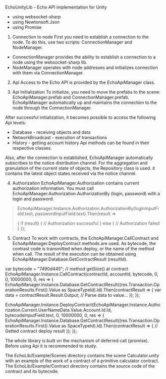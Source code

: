 EchoUnityLib - Echo API implementation for Unity

*  using websocket-sharp
*  using Newtonsoft.Json
*  using Promise


1.   Connection to node
First you need to establish a connection to the node. To do this, use two scripts: ConnectionManager and NodeManager.
- ConnectionManager provides the ability to establish a connection to a node using the websocket-sharp lib.
- NodeManager operates with node addresses and initializes connection with them via ConnectionManager.


2.  Api
Access to the Echo API is provided by the EchoApiManager class.

3. Api Initialization
To initialize, you need to move the prefabs to the scene: EchoApiManager.prefab and ConnectionManager.prefab. EchoApiManager automatically up and maintains the connection to the node through the ConnectionManager.

After successful initialization, it becomes possible to access the following Api levels:
- Database - receiving objects and data
- NetworkBroadcast - execution of transactions
- History - getting account history
Api methods can be found in their respective classes.

Also, after the connection is established, EchoApiManager automatically subscribes to the notice distribution channel. For the aggregation and granulation of the current state of objects, the Repository class is used. it contains the latest object states received via the notice channel.

4. Authorization
EchoApiManager.Authorization contains current authorization information. You must call EchoApiManager.Authorization.AuthorizationBy (login, password) with a login and password.

> EchoApiManager.Instance.Authorization.AuthorizationBy(loginInputField.text, passwordInputField.text).Then(result =>
>  
> {
>     if (result)
>     {
>         // Authorization successful
>     }
>     else
>     {
>         // Authorization failed
>     }
> });

5. Contract
To work with contracts, the EchoApiManager.CallContract and EchoApiManager.DeployContract methods are used. As bytecode, the contrast code is transmitted when deploy, or the name of the method when call. The result of the execution can be obtained using EchoApiManager.Database.GetContractResult (resultId).

var bytecode = "7490d445"; // method getSize() at contract
EchoApiManager.Instance.CallContract(contractId, accountId, bytecode, 0, 0, 10000000, 0, res =>
{
    EchoApiManager.Instance.Database.GetContractResult((res.Transaction.OperationResults.First().Value as SpaceTypeId).Id).Then(contractResult =>
    {
        var data = contractResult.Result.Output;
        // Parse data to value...
    });
});


EchoApiManager.Instance.DeployContract(EchoApiManager.Instance.Authorization.Current.UserNameData.Value.Account.Id.Id, bytecodeInputField.text, 0, 10000000, 0, res =>
{
    EchoApiManager.Instance.Database.GetContractResult((res.Transaction.OperationResults.First().Value as SpaceTypeId).Id).Then(contractResult =>
    {
        // Getted contract deploy result
    });
});

The whole library is built on the mechanism of deferred call (promise). Before using Api it is recommended to study.

The EchoLib/Example/Scenes directory contains the scene Calculator.unity with an example of the work of a contract of a primitive calculator contract. The EchoLib/Example/Contract directory contains the source code of the contract and its bytecode.
